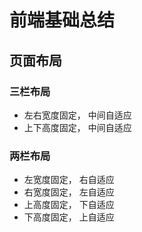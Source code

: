 # 前端基础总结

## 页面布局

### 三栏布局

* 左右宽度固定， 中间自适应
* 上下高度固定， 中间自适应

### 两栏布局

* 左宽度固定， 右自适应
* 右宽度固定， 左自适应
* 上高度固定， 下自适应
* 下高度固定， 上自适应